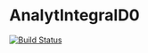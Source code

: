 # AnalytIntegralD0

[![Build Status](https://github.com/PeilinZhang/AnalytIntegralD0.jl/actions/workflows/CI.yml/badge.svg?branch=main)](https://github.com/PeilinZhang/AnalytIntegralD0.jl/actions/workflows/CI.yml?query=branch%3Amain)
